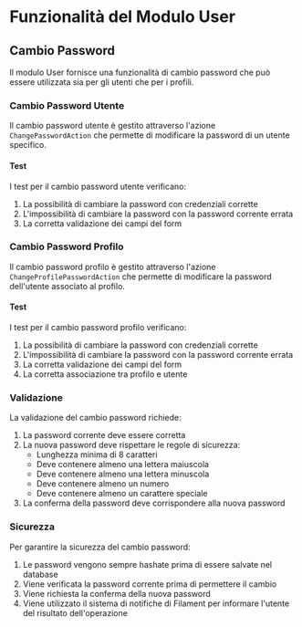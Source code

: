 # Funzionalità del Modulo User

## Cambio Password

Il modulo User fornisce una funzionalità di cambio password che può essere utilizzata sia per gli utenti che per i profili.

### Cambio Password Utente

Il cambio password utente è gestito attraverso l'azione `ChangePasswordAction` che permette di modificare la password di un utente specifico.

#### Test

I test per il cambio password utente verificano:

1. La possibilità di cambiare la password con credenziali corrette
2. L'impossibilità di cambiare la password con la password corrente errata
3. La corretta validazione dei campi del form

### Cambio Password Profilo

Il cambio password profilo è gestito attraverso l'azione `ChangeProfilePasswordAction` che permette di modificare la password dell'utente associato al profilo.

#### Test

I test per il cambio password profilo verificano:

1. La possibilità di cambiare la password con credenziali corrette
2. L'impossibilità di cambiare la password con la password corrente errata
3. La corretta validazione dei campi del form
4. La corretta associazione tra profilo e utente

### Validazione

La validazione del cambio password richiede:

1. La password corrente deve essere corretta
2. La nuova password deve rispettare le regole di sicurezza:
   - Lunghezza minima di 8 caratteri
   - Deve contenere almeno una lettera maiuscola
   - Deve contenere almeno una lettera minuscola
   - Deve contenere almeno un numero
   - Deve contenere almeno un carattere speciale
3. La conferma della password deve corrispondere alla nuova password

### Sicurezza

Per garantire la sicurezza del cambio password:

1. Le password vengono sempre hashate prima di essere salvate nel database
2. Viene verificata la password corrente prima di permettere il cambio
3. Viene richiesta la conferma della nuova password
4. Viene utilizzato il sistema di notifiche di Filament per informare l'utente del risultato dell'operazione 